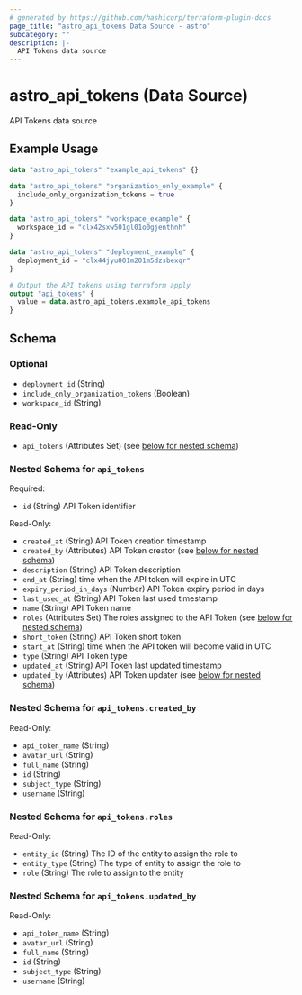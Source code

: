 ```yaml
---
# generated by https://github.com/hashicorp/terraform-plugin-docs
page_title: "astro_api_tokens Data Source - astro"
subcategory: ""
description: |-
  API Tokens data source
---
```


# astro_api_tokens (Data Source)

API Tokens data source

## Example Usage

```terraform
data "astro_api_tokens" "example_api_tokens" {}

data "astro_api_tokens" "organization_only_example" {
  include_only_organization_tokens = true
}

data "astro_api_tokens" "workspace_example" {
  workspace_id = "clx42sxw501gl01o0gjenthnh"
}

data "astro_api_tokens" "deployment_example" {
  deployment_id = "clx44jyu001m201m5dzsbexqr"
}

# Output the API tokens using terraform apply
output "api_tokens" {
  value = data.astro_api_tokens.example_api_tokens
}
```

<!-- schema generated by tfplugindocs -->
## Schema

### Optional

- `deployment_id` (String)
- `include_only_organization_tokens` (Boolean)
- `workspace_id` (String)

### Read-Only

- `api_tokens` (Attributes Set) (see [below for nested schema](#nestedatt--api_tokens))

<a id="nestedatt--api_tokens"></a>
### Nested Schema for `api_tokens`

Required:

- `id` (String) API Token identifier

Read-Only:

- `created_at` (String) API Token creation timestamp
- `created_by` (Attributes) API Token creator (see [below for nested schema](#nestedatt--api_tokens--created_by))
- `description` (String) API Token description
- `end_at` (String) time when the API token will expire in UTC
- `expiry_period_in_days` (Number) API Token expiry period in days
- `last_used_at` (String) API Token last used timestamp
- `name` (String) API Token name
- `roles` (Attributes Set) The roles assigned to the API Token (see [below for nested schema](#nestedatt--api_tokens--roles))
- `short_token` (String) API Token short token
- `start_at` (String) time when the API token will become valid in UTC
- `type` (String) API Token type
- `updated_at` (String) API Token last updated timestamp
- `updated_by` (Attributes) API Token updater (see [below for nested schema](#nestedatt--api_tokens--updated_by))

<a id="nestedatt--api_tokens--created_by"></a>
### Nested Schema for `api_tokens.created_by`

Read-Only:

- `api_token_name` (String)
- `avatar_url` (String)
- `full_name` (String)
- `id` (String)
- `subject_type` (String)
- `username` (String)


<a id="nestedatt--api_tokens--roles"></a>
### Nested Schema for `api_tokens.roles`

Read-Only:

- `entity_id` (String) The ID of the entity to assign the role to
- `entity_type` (String) The type of entity to assign the role to
- `role` (String) The role to assign to the entity


<a id="nestedatt--api_tokens--updated_by"></a>
### Nested Schema for `api_tokens.updated_by`

Read-Only:

- `api_token_name` (String)
- `avatar_url` (String)
- `full_name` (String)
- `id` (String)
- `subject_type` (String)
- `username` (String)
